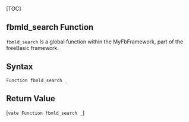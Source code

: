 [TOC]
## fbmld_search Function

`fbmld_search` Is a global function within the MyFbFramework, part of the freeBasic framework.
## Syntax

```freeBasic
Function fbmld_search _
```


## Return Value
[`vate Function fbmld_search _`]

